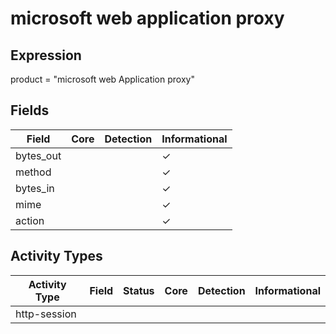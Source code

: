microsoft web application proxy
===============================

Expression
----------

product = "microsoft web Application proxy"

Fields
------

| Field     | Core | Detection | Informational |
| --------- | ---- | --------- | ------------- |
| bytes_out |      |           | &#10003;      |
| method    |      |           | &#10003;      |
| bytes_in  |      |           | &#10003;      |
| mime      |      |           | &#10003;      |
| action    |      |           | &#10003;      |

Activity Types
--------------

| Activity Type | Field | Status | Core | Detection | Informational |
| ------------- | ----- | ------ | ---- | --------- | ------------- |
| http-session  |       |        |      |           |               |

